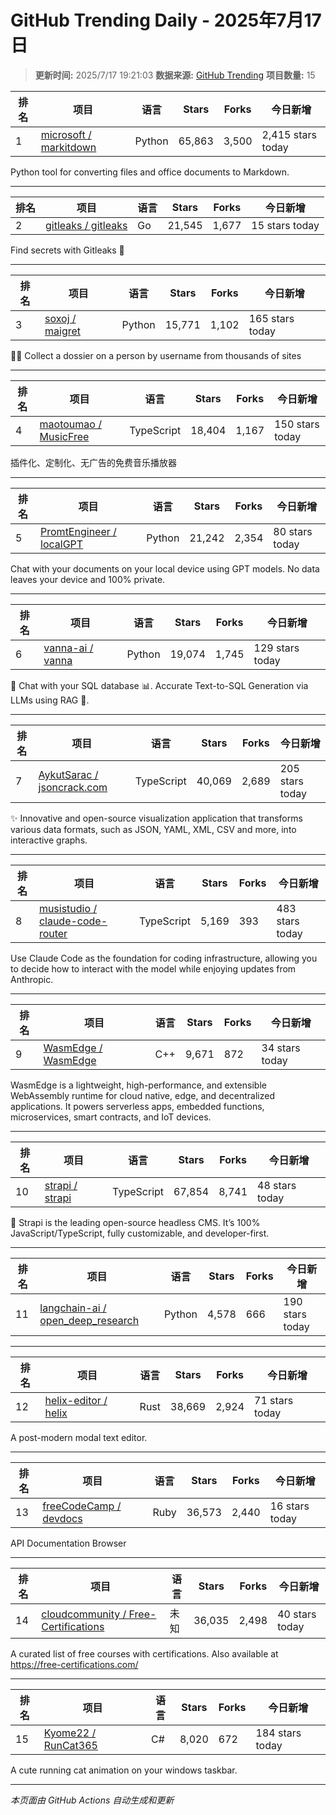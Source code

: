 # GitHub Trending Daily - 2025年7月17日

> **更新时间:** 2025/7/17 19:21:03
> **数据来源:** [GitHub Trending](https://github.com/trending)
> **项目数量:** 15

| 排名 | 项目 | 语言 | Stars | Forks | 今日新增 |
|------|------|------|-------|-------|-----------|
| 1 | [microsoft / markitdown](https://github.com/microsoft/markitdown) | Python | 65,863 | 3,500 | 2,415 stars today |

Python tool for converting files and office documents to Markdown.

---

| 排名 | 项目 | 语言 | Stars | Forks | 今日新增 |
|------|------|------|-------|-------|-----------|
| 2 | [gitleaks / gitleaks](https://github.com/gitleaks/gitleaks) | Go | 21,545 | 1,677 | 15 stars today |

Find secrets with Gitleaks 🔑

---

| 排名 | 项目 | 语言 | Stars | Forks | 今日新增 |
|------|------|------|-------|-------|-----------|
| 3 | [soxoj / maigret](https://github.com/soxoj/maigret) | Python | 15,771 | 1,102 | 165 stars today |

🕵️‍♂️ Collect a dossier on a person by username from thousands of sites

---

| 排名 | 项目 | 语言 | Stars | Forks | 今日新增 |
|------|------|------|-------|-------|-----------|
| 4 | [maotoumao / MusicFree](https://github.com/maotoumao/MusicFree) | TypeScript | 18,404 | 1,167 | 150 stars today |

插件化、定制化、无广告的免费音乐播放器

---

| 排名 | 项目 | 语言 | Stars | Forks | 今日新增 |
|------|------|------|-------|-------|-----------|
| 5 | [PromtEngineer / localGPT](https://github.com/PromtEngineer/localGPT) | Python | 21,242 | 2,354 | 80 stars today |

Chat with your documents on your local device using GPT models. No data leaves your device and 100% private.

---

| 排名 | 项目 | 语言 | Stars | Forks | 今日新增 |
|------|------|------|-------|-------|-----------|
| 6 | [vanna-ai / vanna](https://github.com/vanna-ai/vanna) | Python | 19,074 | 1,745 | 129 stars today |

🤖 Chat with your SQL database 📊. Accurate Text-to-SQL Generation via LLMs using RAG 🔄.

---

| 排名 | 项目 | 语言 | Stars | Forks | 今日新增 |
|------|------|------|-------|-------|-----------|
| 7 | [AykutSarac / jsoncrack.com](https://github.com/AykutSarac/jsoncrack.com) | TypeScript | 40,069 | 2,689 | 205 stars today |

✨ Innovative and open-source visualization application that transforms various data formats, such as JSON, YAML, XML, CSV and more, into interactive graphs.

---

| 排名 | 项目 | 语言 | Stars | Forks | 今日新增 |
|------|------|------|-------|-------|-----------|
| 8 | [musistudio / claude-code-router](https://github.com/musistudio/claude-code-router) | TypeScript | 5,169 | 393 | 483 stars today |

Use Claude Code as the foundation for coding infrastructure, allowing you to decide how to interact with the model while enjoying updates from Anthropic.

---

| 排名 | 项目 | 语言 | Stars | Forks | 今日新增 |
|------|------|------|-------|-------|-----------|
| 9 | [WasmEdge / WasmEdge](https://github.com/WasmEdge/WasmEdge) | C++ | 9,671 | 872 | 34 stars today |

WasmEdge is a lightweight, high-performance, and extensible WebAssembly runtime for cloud native, edge, and decentralized applications. It powers serverless apps, embedded functions, microservices, smart contracts, and IoT devices.

---

| 排名 | 项目 | 语言 | Stars | Forks | 今日新增 |
|------|------|------|-------|-------|-----------|
| 10 | [strapi / strapi](https://github.com/strapi/strapi) | TypeScript | 67,854 | 8,741 | 48 stars today |

🚀 Strapi is the leading open-source headless CMS. It’s 100% JavaScript/TypeScript, fully customizable, and developer-first.

---

| 排名 | 项目 | 语言 | Stars | Forks | 今日新增 |
|------|------|------|-------|-------|-----------|
| 11 | [langchain-ai / open_deep_research](https://github.com/langchain-ai/open_deep_research) | Python | 4,578 | 666 | 190 stars today |

---

| 排名 | 项目 | 语言 | Stars | Forks | 今日新增 |
|------|------|------|-------|-------|-----------|
| 12 | [helix-editor / helix](https://github.com/helix-editor/helix) | Rust | 38,669 | 2,924 | 71 stars today |

A post-modern modal text editor.

---

| 排名 | 项目 | 语言 | Stars | Forks | 今日新增 |
|------|------|------|-------|-------|-----------|
| 13 | [freeCodeCamp / devdocs](https://github.com/freeCodeCamp/devdocs) | Ruby | 36,573 | 2,440 | 16 stars today |

API Documentation Browser

---

| 排名 | 项目 | 语言 | Stars | Forks | 今日新增 |
|------|------|------|-------|-------|-----------|
| 14 | [cloudcommunity / Free-Certifications](https://github.com/cloudcommunity/Free-Certifications) | 未知 | 36,035 | 2,498 | 40 stars today |

A curated list of free courses with certifications. Also available at https://free-certifications.com/

---

| 排名 | 项目 | 语言 | Stars | Forks | 今日新增 |
|------|------|------|-------|-------|-----------|
| 15 | [Kyome22 / RunCat365](https://github.com/Kyome22/RunCat365) | C# | 8,020 | 672 | 184 stars today |

A cute running cat animation on your windows taskbar.

---


*本页面由 GitHub Actions 自动生成和更新*
